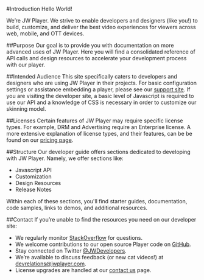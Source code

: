 #Introduction
Hello World!

We’re JW Player. We strive to enable developers and designers (like you!) to build, customize, and deliver the best video experiences for viewers across web, mobile, and OTT devices.

##Purpose
Our goal is to provide you with documentation on more advanced uses of JW Player. Here you will find a consolidated reference of API calls and design resources to accelerate your development process with our player.

##Intended Audience
This site specifically caters to developers and designers who are using JW Player in their projects. For basic configuration settings or assistance embedding a player, please see our [support site](https://support.jwplayer.com). If you are visiting the developer site, a basic level of Javascript is required to use our API and a knowledge of CSS is necessary in order to customize our skinning model.

##Licenses
Certain features of JW Player may require specific license types. For example, DRM and Advertising require an Enterprise license. A more extensive explanation of license types, and their features, can be be found on our [pricing page](https://www.jwplayer.com/pricing/).

##Structure
Our developer guide offers sections dedicated to developing with JW Player. Namely, we offer sections like:

* Javascript API
* Customization
* Design Resources
* Release Notes

Within each of these sections, you'll find starter guides, documentation, code samples, links to demos, and additional resources.

##Contact
If you’re unable to find the resources you need on our developer site:

- We regularly monitor [StackOverflow](https://stackoverflow.com/questions/tagged/jwplayer) for questions.
- We welcome contributions to our open source Player code on [GitHub](https://github.com/jwplayer/jwplayer).
- Stay connected on Twitter [@JWDevelopers](https://twitter.com/JWDevelopers).
- We’re available to discuss feedback (or new cat videos!) at [devrelations@jwplayer.com](mailto:devrelations@jwplayer.com).
- License upgrades are handled at our [contact us](https://www.jwplayer.com/contact-us/?utm_source=developer&utm_medium=CTA&utm_campaign=player-docs) page.
